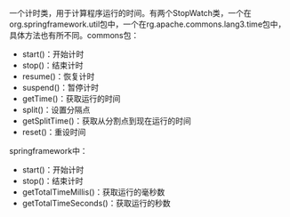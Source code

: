 一个计时类，用于计算程序运行的时间。有两个StopWatch类，一个在org.springframework.util包中，一个在rg.apache.commons.lang3.time包中，具体方法也有所不同。commons包：
* start()：开始计时
* stop()：结束计时
* resume()：恢复计时
* suspend()：暂停计时
* getTime()：获取运行的时间
* split()：设置分隔点
* getSplitTime()：获取从分割点到现在运行的时间
* reset()：重设时间

springframework中：
* start()：开始计时
* stop()：结束计时
* getTotalTimeMillis()：获取运行的毫秒数
* getTotalTimeSeconds()：获取运行的秒数


